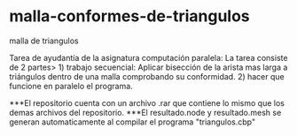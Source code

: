 # malla-conformes-de-triangulos


malla de triangulos

Tarea de ayudantía de la asignatura computación paralela:
 La tarea consiste de 2 partes>
                 1) trabajo secuencial: Aplicar bisección de la arista mas larga a triángulos dentro de una malla comprobando su conformidad.
                 2) hacer que funcione en paralelo el programa.
                 
***El repositorio cuenta con un archivo .rar que contiene lo mismo que los demas archivos del repositorio.
***El resultado.node y resultado.mesh se generan automaticamente al compilar el programa "triangulos.cbp"
